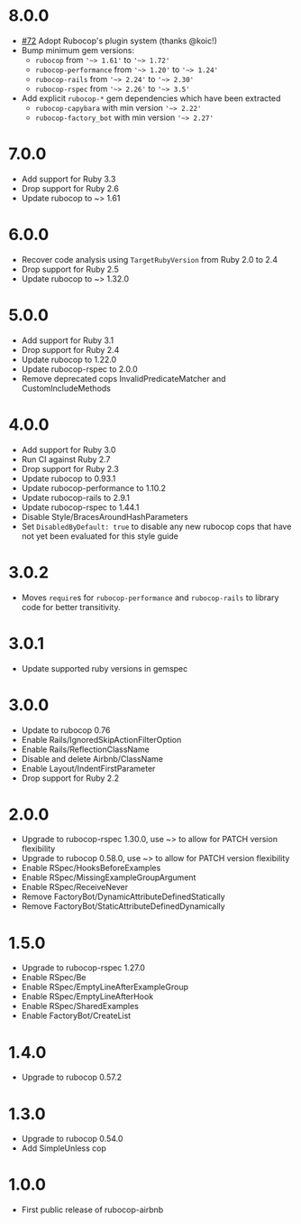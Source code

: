 # 8.0.0
* [#72](https://github.com/airbnb/ruby/pull/212) Adopt Rubocop's plugin system (thanks @koic!)
* Bump minimum gem versions:
  * `rubocop` from `'~> 1.61'` to `'~> 1.72'`
  * `rubocop-performance` from `'~> 1.20'` to `'~> 1.24'`
  * `rubocop-rails` from `'~> 2.24'` to `'~> 2.30'`
  * `rubocop-rspec` from `'~> 2.26'` to `'~> 3.5'`
* Add explicit `rubocop-*` gem dependencies which have been extracted
  * `rubocop-capybara` with min version `'~> 2.22'`
  * `rubocop-factory_bot` with min version `'~> 2.27'`

# 7.0.0
* Add support for Ruby 3.3
* Drop support for Ruby 2.6
* Update rubocop to ~> 1.61

# 6.0.0
* Recover code analysis using `TargetRubyVersion` from Ruby 2.0 to 2.4
* Drop support for Ruby 2.5
* Update rubocop to ~> 1.32.0

# 5.0.0
* Add support for Ruby 3.1
* Drop support for Ruby 2.4
* Update rubocop to 1.22.0
* Update rubocop-rspec to 2.0.0
* Remove deprecated cops InvalidPredicateMatcher and CustomIncludeMethods

# 4.0.0
* Add support for Ruby 3.0
* Run CI against Ruby 2.7
* Drop support for Ruby 2.3
* Update rubocop to 0.93.1
* Update rubocop-performance to 1.10.2
* Update rubocop-rails to 2.9.1
* Update rubocop-rspec to 1.44.1
* Disable Style/BracesAroundHashParameters
* Set `DisabledByDefault: true` to disable any new rubocop cops that have not yet been evaluated for this style guide

# 3.0.2
* Moves `require`s for `rubocop-performance` and `rubocop-rails` to library code for better transitivity.

# 3.0.1
* Update supported ruby versions in gemspec

# 3.0.0
* Update to rubocop 0.76
* Enable Rails/IgnoredSkipActionFilterOption
* Enable Rails/ReflectionClassName
* Disable and delete Airbnb/ClassName
* Enable Layout/IndentFirstParameter
* Drop support for Ruby 2.2

# 2.0.0
* Upgrade to rubocop-rspec 1.30.0, use ~> to allow for PATCH version flexibility
* Upgrade to rubocop 0.58.0, use ~> to allow for PATCH version flexibility
* Enable RSpec/HooksBeforeExamples
* Enable RSpec/MissingExampleGroupArgument
* Enable RSpec/ReceiveNever
* Remove FactoryBot/DynamicAttributeDefinedStatically
* Remove FactoryBot/StaticAttributeDefinedDynamically

# 1.5.0
* Upgrade to rubocop-rspec 1.27.0
* Enable RSpec/Be
* Enable RSpec/EmptyLineAfterExampleGroup
* Enable RSpec/EmptyLineAfterHook
* Enable RSpec/SharedExamples
* Enable FactoryBot/CreateList

# 1.4.0
* Upgrade to rubocop 0.57.2

# 1.3.0
* Upgrade to rubocop 0.54.0
* Add SimpleUnless cop

# 1.0.0
* First public release of rubocop-airbnb
